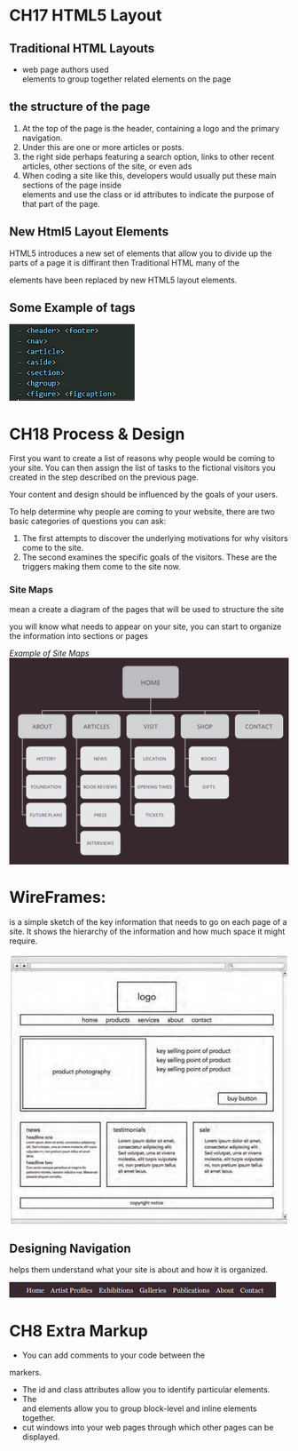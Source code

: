 #  CH17 HTML5 Layout

## Traditional HTML Layouts
 - web page authors used <div> elements to group
together related elements on the page

##  the structure of the page 
1. At the top of the page is the
header, containing a logo and the
primary navigation.
2. Under this are one or more
articles or posts.
3. the right side perhaps featuring
a search option, links to other
recent articles, other sections of
the site, or even ads
4. When coding a site like this,
developers would usually put
these main sections of the page
inside <div> elements and use
the class or id attributes to
indicate the purpose of that part
of the page.

## New Html5 Layout Elements
HTML5 introduces a new set of elements that allow you to divide up the
parts of a page 
it is diffirant then Traditional HTML  many
of the <div> elements have been
replaced by new HTML5 layout
elements.

##  Some Example of tags
![img](img/q.png)



# CH18 Process & Design

First you want to create a list
of reasons why people would
be coming to your site. You can
then assign the list of tasks to
the fictional visitors you created
in the step described on the
previous page.

Your content and design should
be influenced by the goals of
your users.

To help determine why people
are coming to your website,
there are two basic categories of
questions you can ask:

1.  The first attempts to discover
the underlying motivations for
why visitors come to the site.
2.  The second examines the
specific goals of the visitors.
These are the triggers making
them come to the site now.


### Site Maps 
 mean a create a diagram
of the pages that will be used
to structure the site

you will  know what needs to appear
on your site, you can start to organize the
information into sections or pages


*Example of Site Maps*
![img](img/cc.PNG)



# WireFrames:
 is a simple sketch of the key
information that needs to go on each page of a
site. It shows the hierarchy of the information
and how much space it might require.

![img](img/ss.PNG)


## Designing Navigation
helps them understand what your site is about and how it is organized.

![img](img/ww.PNG)

# CH8 Extra Markup

- You can add comments to your code between the
<!-- and --> markers.
- The id and class attributes allow you to identify particular elements.
- The <div> and <span> elements allow you to group
block-level and inline elements together.
- <iframes> cut windows into your web pages through
which other pages can be displayed.
